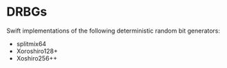 # DRBGs

Swift implementations of the following deterministic random bit generators:

- splitmix64
- Xoroshiro128+
- Xoshiro256++
